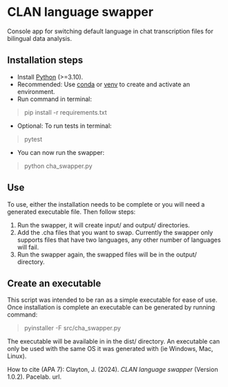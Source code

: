 # CLAN language swapper
Console app for switching default language in chat transcription files for bilingual data analysis.

## Installation steps
- Install [Python](https://www.python.org/) (>=3.10).
- Recommended: Use [conda](https://docs.conda.io/projects/miniconda/en/latest/) or
[venv](https://docs.python.org/3/library/venv.html) to create and activate an environment.
- Run command in terminal:
> pip install -r requirements.txt
- Optional: To run tests in terminal:
> pytest
- You can now run the swapper:
> python cha_swapper.py

## Use
To use, either the installation needs to be complete or you will need a generated executable file.
Then follow steps:
1. Run the swapper, it will create input/ and output/ directories.
2. Add the .cha files that you want to swap. Currently the swapper only supports files that have
two languages, any other number of languages will fail.
3. Run the swapper again, the swapped files will be in the output/ directory.

## Create an executable
This script was intended to be ran as a simple executable for ease of use. Once installation is
complete an executable can be generated by running command:
> pyinstaller -F src/cha_swapper.py

The executable will be available in in the dist/ directory. An executable can only be used with the
same OS it was generated with (ie Windows, Mac, Linux).

How to cite (APA 7):
Clayton, J. (2024). _CLAN language swapper_ (Version 1.0.2). Pacelab. url. 
